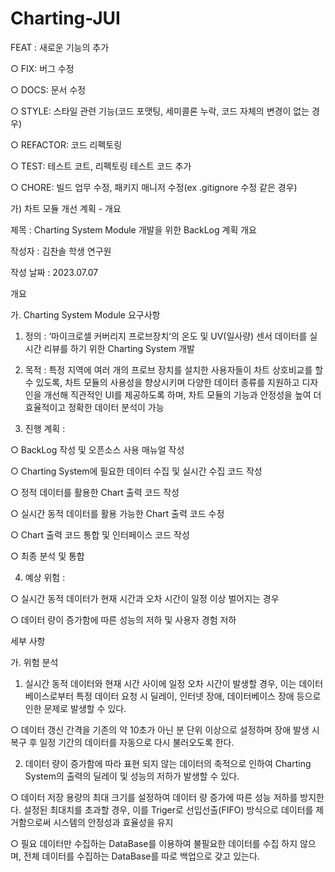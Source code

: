 # Charting-JUI
FEAT : 새로운 기능의 추가

○ FIX: 버그 수정

○ DOCS: 문서 수정

○ STYLE: 스타일 관련 기능(코드 포맷팅, 세미콜론 누락, 코드 자체의 변경이 없는 경우)

○ REFACTOR: 코드 리펙토링

○ TEST: 테스트 코트, 리펙토링 테스트 코드 추가

○ CHORE: 빌드 업무 수정, 패키지 매니저 수정(ex .gitignore 수정 같은 경우)


가) 차트 모듈 개선 계획 - 개요

제목 : Charting System Module 개발을 위한 BackLog 계획 개요

작성자 : 김찬솔 학생 연구원

작성 날짜 : 2023.07.07

개요

가. Charting System Module 요구사항
 1) 정의 : ‘마이크로셀 커버리지 프로브장치‘의 온도 및 UV(일사량) 센서 
  데이터를 실시간 리뷰를 하기 위한 Charting System 개발
 
 2) 목적 : 특정 지역에 여러 개의 프로브 장치를 설치한 사용자들이 차트 
  상호비교를 할 수 있도록, 차트 모듈의 사용성을 향상시키며 다양한 
  데이터 종류를 지원하고 디자인을 개선해 직관적인 UI를 제공하도록 
  하며, 차트 모듈의 기능과 안정성을 높여 더 효율적이고 정확한 데이터 
  분석이 가능

 
 3) 진행 계획 : 
  
  ○ BackLog 작성 및 오픈소스 사용 매뉴얼 작성
  
  ○ Charting System에 필요한 데이터 수집 및 실시간 수집 코드 작성
  
  ○ 정적 데이터를 활용한 Chart 출력 코드 작성
  
  ○ 실시간 동적 데이터를 활용 가능한 Chart 출력 코드 수정
  
  ○ Chart 출력 코드 통합 및 인터페이스 코드 작성
  
  ○ 최종 분석 및 통합

 
 4) 예상 위험 : 
 
  ○ 실시간 동적 데이터가 현재 시간과 오차 시간이 일정 이상 
   벌어지는 경우

  ○ 데이터 량이 증가함에 따른 성능의 저하 및 사용자 경험 저하


세부 사항

가. 위험 분석
 1) 실시간 동적 데이터와 현재 시간 사이에 일정 오차 시간이 발생할 
  경우, 이는 데이터베이스로부터 특정 데이터 요청 시 딜레이, 인터넷 
  장애, 데이터베이스 장애 등으로 인한 문제로 발생할 수 있다.

  ○ 데이터 갱신 간격을 기존의 약 10초가 아닌 분 단위 이상으로 
   설정하며 장애 발생 시 복구 후 일정 기간의 데이터를 자동으로 
   다시 불러오도록 한다.

 2) 데이터 량이 증가함에 따라 표현 되지 않는 데이터의 축적으로 인하여 
  Charting System의 출력의 딜레이 및 성능의 저하가 발생할 수 있다.

  ○ 데이터 저장 용량의 최대 크기를 설정하여 데이터 량 증가에 따른 
   성능 저하를 방지한다. 설정된 최대치를 초과할 경우, 이를 Triger로 
   선입선출(FIFO) 방식으로 데이터를 제거함으로써 시스템의 안정성과 
   효율성을 유지

  ○ 필요 데이터만 수집하는 DataBase를 이용하여 불필요한 데이터를 
   수집 하지 않으며, 전체 데이터를 수집하는 DataBase를 따로 백업으로 
   갖고 있는다.

